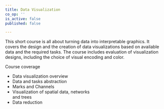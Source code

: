 ```yaml
---
title: Data Visualization
co_op: ''
is_active: false
published: false

---
```

This short course is all about turning data into interpretable graphics. It covers the design and the creation of data visualizations based on available data and the required tasks. The course includes evaluation of visualization designs, including the choice of visual encoding and color.

Course coverage

* Data visualization overview
* Data and tasks abstraction
* Marks and Channels
* Visualization of spatial data, networks  
  and trees
* Data reduction